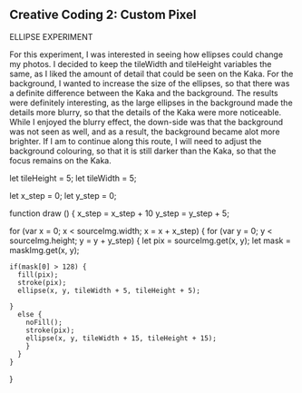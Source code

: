 ## Creative Coding 2: Custom Pixel
ELLIPSE EXPERIMENT

For this experiment, I was interested in seeing how ellipses could change my photos. I decided to keep the tileWidth and tileHeight variables the same, as I liked the amount of detail that could be seen on the Kaka. For the background, I wanted to increase the size of the ellipses, so that there was a definite difference between the Kaka and the background. The results were definitely interesting, as the large ellipses in the background made the details more blurry, so that the details of the Kaka were more noticeable. While I enjoyed the blurry effect, the down-side was that the background was not seen as well, and as a result, the background became alot more brighter. If I am to continue along this route, I will need to adjust the background colouring, so that it is still darker than the Kaka, so that the focus remains on the Kaka.

let tileHeight = 5;
let tileWidth = 5;

let x_step = 0;
let y_step = 0;

function draw () {
x_step = x_step + 10
y_step = y_step + 5;

  for (var x = 0; x < sourceImg.width; x = x + x_step) {
    for (var y = 0; y < sourceImg.height; y = y + y_step) {
      let pix = sourceImg.get(x, y);
      let mask = maskImg.get(x, y);

    if(mask[0] > 128) {
      fill(pix);
      stroke(pix);
      ellipse(x, y, tileWidth + 5, tileHeight + 5);

    }
      else {
        noFill();
        stroke(pix);
        ellipse(x, y, tileWidth + 15, tileHeight + 15);
        }
      }
    }
  }
